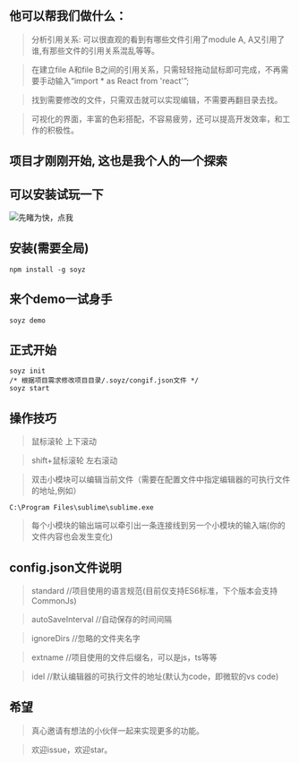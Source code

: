 
## 他可以帮我们做什么：
> 分析引用关系: 可以很直观的看到有哪些文件引用了module A, A又引用了谁,有那些文件的引用关系混乱等等。

> 在建立file A和file B之间的引用关系，只需轻轻拖动鼠标即可完成，不再需要手动输入“import * as React from 'react'”;

> 找到需要修改的文件，只需双击就可以实现编辑，不需要再翻目录去找。

> 可视化的界面，丰富的色彩搭配，不容易疲劳，还可以提高开发效率，和工作的积极性。

## 项目才刚刚开始, 这也是我个人的一个探索

## 可以安装试玩一下

![先睹为快，点我](https://github.com/fanzkday/soyz/tree/test/images/desc.png)
## 安装(需要全局)
````
npm install -g soyz
````
## 来个demo一试身手
````
soyz demo
````
## 正式开始
````
soyz init
/* 根据项目需求修改项目目录/.soyz/congif.json文件 */
soyz start
````

## 操作技巧
> 鼠标滚轮           上下滚动

> shift+鼠标滚轮     左右滚动

> 双击小模块可以编辑当前文件（需要在配置文件中指定编辑器的可执行文件的地址,例如）

````
C:\Program Files\sublime\sublime.exe
````

> 每个小模块的输出端可以牵引出一条连接线到另一个小模块的输入端(你的文件内容也会发生变化)

## config.json文件说明
> standard          //项目使用的语言规范(目前仅支持ES6标准，下个版本会支持CommonJs)

> autoSaveInterval  //自动保存的时间间隔

> ignoreDirs        //忽略的文件夹名字

> extname           //项目使用的文件后缀名，可以是js，ts等等

> idel              //默认编辑器的可执行文件的地址(默认为code，即微软的vs code)

## 希望
> 真心邀请有想法的小伙伴一起来实现更多的功能。

> 欢迎issue，欢迎star。
